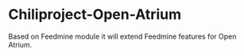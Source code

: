 Chiliproject-Open-Atrium
========================

Based on Feedmine module it will extend Feedmine features for Open Atrium. 
